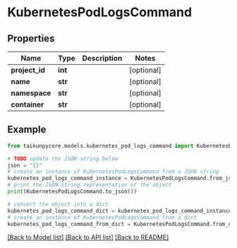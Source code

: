 # KubernetesPodLogsCommand


## Properties

Name | Type | Description | Notes
------------ | ------------- | ------------- | -------------
**project_id** | **int** |  | [optional] 
**name** | **str** |  | [optional] 
**namespace** | **str** |  | [optional] 
**container** | **str** |  | [optional] 

## Example

```python
from taikunpycore.models.kubernetes_pod_logs_command import KubernetesPodLogsCommand

# TODO update the JSON string below
json = "{}"
# create an instance of KubernetesPodLogsCommand from a JSON string
kubernetes_pod_logs_command_instance = KubernetesPodLogsCommand.from_json(json)
# print the JSON string representation of the object
print(KubernetesPodLogsCommand.to_json())

# convert the object into a dict
kubernetes_pod_logs_command_dict = kubernetes_pod_logs_command_instance.to_dict()
# create an instance of KubernetesPodLogsCommand from a dict
kubernetes_pod_logs_command_from_dict = KubernetesPodLogsCommand.from_dict(kubernetes_pod_logs_command_dict)
```
[[Back to Model list]](../README.md#documentation-for-models) [[Back to API list]](../README.md#documentation-for-api-endpoints) [[Back to README]](../README.md)


